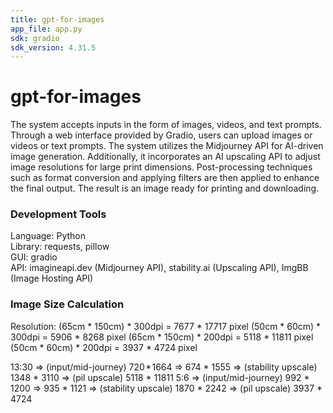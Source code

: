 ```yaml
---
title: gpt-for-images
app_file: app.py
sdk: gradio
sdk_version: 4.31.5
---
```

# gpt-for-images

The system accepts inputs in the form of images, videos, and text prompts. Through a web interface provided by Gradio, users can upload images or videos or text prompts. The system utilizes the Midjourney API for AI-driven image generation. Additionally, it incorporates an AI upscaling API to adjust image resolutions for large print dimensions. Post-processing techniques such as format conversion and applying filters are then applied to enhance the final output. The result is an image ready for printing and downloading.

### Development Tools

Language: Python   
Library: requests, pillow   
GUI: gradio   
API: imagineapi.dev (Midjourney API), stability.ai (Upscaling API), ImgBB (Image Hosting API)   

### Image Size Calculation
Resolution: 
(65cm * 150cm) * 300dpi = 7677 * 17717 pixel
(50cm * 60cm) * 300dpi = 5906 * 8268 pixel
(65cm * 150cm) * 200dpi = 5118 * 11811 pixel
(50cm * 60cm) * 200dpi = 3937 * 4724 pixel

13:30 => (input/mid-journey) 720 * 1664 => 674 * 1555 => (stability upscale) 1348 * 3110 => (pil upscale) 5118 * 11811
5:6 => (input/mid-journey) 992 * 1200 => 935 * 1121 => (stability upscale) 1870 * 2242 => (pil upscale) 3937 * 4724

